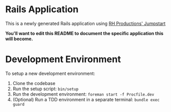 # Rails Application

This is a newly generated Rails application using
[RH Productions' Jumpstart](https://github.com/ryan-hunter-pc/jumpstart)

**You'll want to edit this README to document the specific application this will become.**

# Development Environment

To setup a new development environment:

1. Clone the codebase
2. Run the setup script: `bin/setup`
3. Run the development environment: `foreman start -f Procfile.dev`
3. (Optional) Run a TDD environment in a separate terminal: `bundle exec guard`
